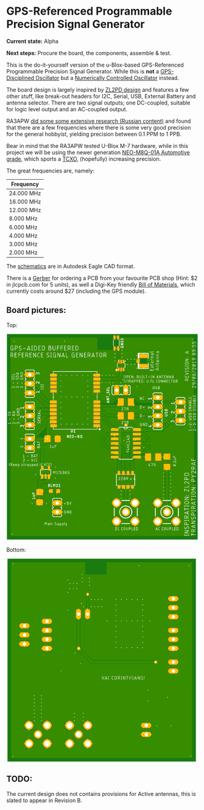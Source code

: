 # GPS-Referenced Programmable Precision Signal Generator

**Current state:** Alpha

**Next steps:** Procure the board, the components, assemble & test.

This is the do-it-yourself version of the u-Blox-based GPS-Referenced Programmable Precision Signal Generator. While this is **not** a [GPS-Disciplined Oscillator](https://en.wikipedia.org/wiki/GPS_disciplined_oscillator) but a [Numerically Controlled Oscillator](https://en.wikipedia.org/wiki/Numerically_controlled_oscillator) instead.

The board design is largely inspired by [ZL2PD design](https://www.zl2pd.com/GPS_Freq_Ref.html) and features a few other stuff, like break-out headers for I2C, Serial, USB, External Battery and antenna selector. There are two signal outputs; one DC-coupled, suitable for logic level output and an AC-coupled output.

RA3APW [did some some extensive research (Russian content)](http://www.ra3apw.ru/proekty/ublox-neo-7m/) and found that there are a few frequencies where there is some very good precision for the general hobbyist, yielding precision between 0.1 PPM to 1 PPB.

Bear in mind that the RA3APW tested U-Blox M-7 hardware, while in this project we will be using the newer generation [NEO-M8Q-01A Automotive grade](https://www.u-blox.com/en/product/neo-m8q-01a-module), which sports a [TCXO](https://en.wikipedia.org/wiki/Crystal_oscillator#Temperature), (hopefully) increasing precision.

The great frequencies are, namely:

| Frequency |
| --- |
|24.000 MHz |
|16.000 MHz |
|12.000 MHz |
|8.000 MHz |
|6.000 MHz |
|4.000 MHz |
|3.000 MHz |
|2.000 MHz | 

The [schematics](/Schematics) are in Autodesk Eagle CAD format.

There is a [Gerber](https://github.com/rfrht/gps-reference/raw/master/Design/gps-gerbers.zip) for ordering a PCB from your favourite PCB shop (Hint: $2 in jlcpcb.com for 5 units), as well a Digi-Key friendly [Bill of Materials](/Design/gps-bom.csv), which currently costs around $27 (including the GPS module).

## Board pictures:
Top:

![Board front](https://github.com/rfrht/gps-reference/raw/master/Design/gps-top.png)

Bottom:

![Board back](https://github.com/rfrht/gps-reference/raw/master/Design/gps-bottom.png)

## TODO:
The current design does not contains provisions for Active antennas, this is slated to appear in Revision B.
